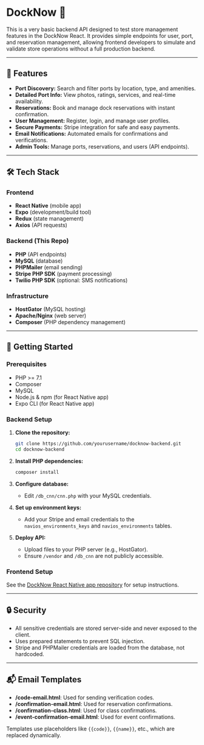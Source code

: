 # DockNow 🚢

This is a very basic backend API designed to test store management features in the DockNow React. It provides simple endpoints for user, port, and reservation management, allowing frontend developers to simulate and validate store operations without a full production backend.

---

## 🌟 Features

- **Port Discovery:** Search and filter ports by location, type, and amenities.
- **Detailed Port Info:** View photos, ratings, services, and real-time availability.
- **Reservations:** Book and manage dock reservations with instant confirmation.
- **User Management:** Register, login, and manage user profiles.
- **Secure Payments:** Stripe integration for safe and easy payments.
- **Email Notifications:** Automated emails for confirmations and verifications.
- **Admin Tools:** Manage ports, reservations, and users (API endpoints).

---

## 🛠️ Tech Stack

### Frontend

- **React Native** (mobile app)
- **Expo** (development/build tool)
- **Redux** (state management)
- **Axios** (API requests)

### Backend (This Repo)

- **PHP** (API endpoints)
- **MySQL** (database)
- **PHPMailer** (email sending)
- **Stripe PHP SDK** (payment processing)
- **Twilio PHP SDK** (optional: SMS notifications)

### Infrastructure

- **HostGator** (MySQL hosting)
- **Apache/Nginx** (web server)
- **Composer** (PHP dependency management)

---

## 🚀 Getting Started

### Prerequisites

- PHP >= 7.1
- Composer
- MySQL
- Node.js & npm (for React Native app)
- Expo CLI (for React Native app)

### Backend Setup

1. **Clone the repository:**

   ```sh
   git clone https://github.com/yourusername/docknow-backend.git
   cd docknow-backend
   ```

2. **Install PHP dependencies:**

   ```sh
   composer install
   ```

3. **Configure database:**

   - Edit `/db_cnn/cnn.php` with your MySQL credentials.

4. **Set up environment keys:**

   - Add your Stripe and email credentials to the `navios_environments_keys` and `navios_environments` tables.

5. **Deploy API:**
   - Upload files to your PHP server (e.g., HostGator).
   - Ensure `/vendor` and `/db_cnn` are not publicly accessible.

### Frontend Setup

See the [DockNow React Native app repository](https://github.com/yourusername/docknow-app) for setup instructions.

---

## 🔒 Security

- All sensitive credentials are stored server-side and never exposed to the client.
- Uses prepared statements to prevent SQL injection.
- Stripe and PHPMailer credentials are loaded from the database, not hardcoded.

---

## 📬 Email Templates

- **/code-email.html**: Used for sending verification codes.
- **/confirmation-email.html**: Used for reservation confirmations.
- **/confirmation-class.html**: Used for class confirmations.
- **/event-confirmation-email.html**: Used for event confirmations.

Templates use placeholders like `{{code}}`, `{{name}}`, etc., which are replaced dynamically.
